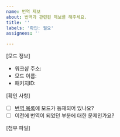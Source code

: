 ```yaml
---
name: 번역 제보
about: 번역과 관련된 제보를 해주세요.
title: ''
labels: '확인: 필요'
assignees: ''

---
```


[모드 정보]
- 워크샵 주소: 
- 모드 이름: 
- 패키지ID:

[확인 사항]
- [ ] [번역 목록](https://docs.google.com/spreadsheets/d/e/2PACX-1vTZtvMrguzs86lhnObgcacvtmTWJZ-H8ipgZcXdKC06GdfqADgZADk7kQxrftbZhJmP0uM9hRFtDoUK/pubhtml?gid=1757504801&single=true)에 모드가 등재되어 있나요?
- [ ] 이전에 번역이 되었던 부분에 대한 문제인가요?

[첨부 파일]
